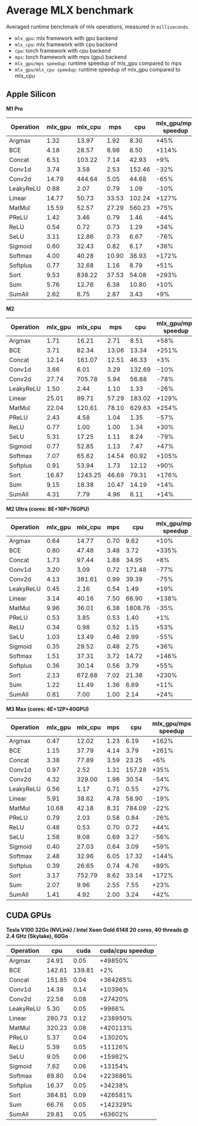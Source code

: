 # Average MLX benchmark

Averaged runtime benchmark of mlx operations, measured in `milliseconds`.

* `mlx_gpu`: mlx framework with gpu backend
* `mlx_cpu`: mlx framework with cpu backend
* `cpu`: torch framework with cpu backend
* `mps`: torch framework with mps (gpu) backend
* `mlx_gpu/mps speedup`: runtime speedup of mlx_gpu compared to mps
* `mlx_gpu/mlx_cpu speedup`: runtime speedup of mlx_gpu compared to mlx_cpu

## Apple Silicon

**M1 Pro**

| Operation      | mlx_gpu | mlx_cpu | mps | cpu | mlx_gpu/mps speedup | mlx_gpu/mlx_cpu speedup |
|----------------|-------|-------|------|------|-------------------|-----------------------|
| Argmax     |   1.32 |  13.97 |   1.92 |   8.30 |    +45% |   +957% |
| BCE        |   4.18 |  28.57 |   8.98 |   8.50 |   +114% |   +583% |
| Concat     |   6.51 | 103.22 |   7.14 |  42.93 |     +9% |  +1485% |
| Conv1d     |   3.74 |   3.58 |   2.53 | 152.46 |    -32% |     -4% |
| Conv2d     |  14.79 | 444.64 |   5.05 |  44.68 |    -65% |  +2905% |
| LeakyReLU  |   0.88 |   2.07 |   0.79 |   1.09 |    -10% |   +134% |
| Linear     |  14.77 |  50.73 |  33.53 | 102.24 |   +127% |   +243% |
| MatMul     |  15.59 |  52.57 |  27.29 | 560.23 |    +75% |   +237% |
| PReLU      |   1.42 |   3.46 |   0.79 |   1.46 |    -44% |   +143% |
| ReLU       |   0.54 |   0.72 |   0.73 |   1.29 |    +34% |    +32% |
| SeLU       |   3.11 |  12.86 |   0.73 |   6.67 |    -76% |   +313% |
| Sigmoid    |   0.60 |  32.43 |   0.82 |   6.17 |    +36% |  +5309% |
| Softmax    |   4.00 |  40.28 |  10.90 |  36.93 |   +172% |   +906% |
| Softplus   |   0.77 |  32.68 |   1.16 |   8.79 |    +51% |  +4159% |
| Sort       |   9.53 | 838.22 |  37.53 |  54.08 |   +293% |  +8694% |
| Sum        |   5.76 |  12.76 |   6.38 |  10.80 |    +10% |   +121% |
| SumAll     |   2.62 |   6.75 |   2.87 |   3.43 |     +9% |   +157% |

**M2**

| Operation      | mlx_gpu | mlx_cpu | mps | cpu | mlx_gpu/mps speedup | mlx_gpu/mlx_cpu speedup |
|----------------|-------|-------|------|------|-------------------|-----------------------|
| Argmax     |   1.71 |  16.21 |   2.71 |   8.51 |    +58% |   +849% |
| BCE        |   3.71 |  82.34 |  13.06 |  13.34 |   +251% |  +2118% |
| Concat     |  12.14 | 161.07 |  12.51 |  46.33 |     +3% |  +1226% |
| Conv1d     |   3.66 |   6.01 |   3.29 | 132.69 |    -10% |    +64% |
| Conv2d     |  27.74 | 705.78 |   5.94 |  56.88 |    -78% |  +2444% |
| LeakyReLU  |   1.50 |   2.44 |   1.10 |   1.33 |    -26% |    +62% |
| Linear     |  25.01 |  99.71 |  57.29 | 183.02 |   +129% |   +298% |
| MatMul     |  22.04 | 120.61 |  78.10 | 629.63 |   +254% |   +447% |
| PReLU      |   2.43 |   4.58 |   1.04 |   1.35 |    -57% |    +88% |
| ReLU       |   0.77 |   1.00 |   1.00 |   1.34 |    +30% |    +29% |
| SeLU       |   5.31 |  17.25 |   1.11 |   8.24 |    -79% |   +224% |
| Sigmoid    |   0.77 |  52.85 |   1.13 |   7.47 |    +47% |  +6797% |
| Softmax    |   7.07 |  65.62 |  14.54 |  60.92 |   +105% |   +828% |
| Softplus   |   0.91 |  53.94 |   1.73 |  12.12 |    +90% |  +5846% |
| Sort       |  16.87 | 1243.25 |  46.69 |  79.31 |   +176% |  +7269% |
| Sum        |   9.15 |  18.38 |  10.47 |  14.19 |    +14% |   +100% |
| SumAll     |   4.31 |   7.79 |   4.96 |   6.11 |    +14% |    +80% |

**M2 Ultra (cores: 8E+16P+76GPU)**

| Operation      | mlx_gpu | mlx_cpu | mps | cpu | mlx_gpu/mps speedup | mlx_gpu/mlx_cpu speedup |
|----------------|-------|-------|------|------|-------------------|-----------------------|
| Argmax     |   0.64 |  14.77 |   0.70 |   9.62 |    +10% |  +2223% |
| BCE        |   0.80 |  47.48 |   3.48 |   3.72 |   +335% |  +5849% |
| Concat     |   1.73 |  97.44 |   1.88 |  34.95 |     +8% |  +5546% |
| Conv1d     |   3.20 |   3.09 |   0.72 | 171.48 |    -77% |     -3% |
| Conv2d     |   4.13 | 381.61 |   0.99 |  39.39 |    -75% |  +9144% |
| LeakyReLU  |   0.45 |   2.16 |   0.54 |   1.49 |    +19% |   +379% |
| Linear     |   3.14 |  40.16 |   7.50 |  66.90 |   +138% |  +1179% |
| MatMul     |   9.96 |  36.01 |   6.38 | 1808.76 |    -35% |   +261% |
| PReLU      |   0.53 |   3.85 |   0.53 |   1.40 |     +1% |   +630% |
| ReLU       |   0.34 |   0.98 |   0.52 |   1.15 |    +53% |   +191% |
| SeLU       |   1.03 |  13.49 |   0.46 |   2.99 |    -55% |  +1208% |
| Sigmoid    |   0.35 |  29.52 |   0.48 |   2.75 |    +36% |  +8298% |
| Softmax    |   1.51 |  37.31 |   3.72 |  14.72 |   +146% |  +2367% |
| Softplus   |   0.36 |  30.14 |   0.56 |   3.79 |    +55% |  +8201% |
| Sort       |   2.13 | 672.68 |   7.02 |  21.38 |   +230% | +31521% |
| Sum        |   1.22 |  11.49 |   1.36 |   6.69 |    +11% |   +845% |
| SumAll     |   0.81 |   7.00 |   1.00 |   2.14 |    +24% |   +766% |

**M3 Max (cores: 4E+12P+40GPU)**

| Operation      | mlx_gpu | mlx_cpu | mps | cpu | mlx_gpu/mps speedup | mlx_gpu/mlx_cpu speedup |
|----------------|-------|-------|------|------|-------------------|-----------------------|
| Argmax     |   0.47 |  12.02 |   1.23 |   6.19 |   +162% |  +2464% |
| BCE        |   1.15 |  37.79 |   4.14 |   3.79 |   +261% |  +3196% |
| Concat     |   3.38 |  77.89 |   3.59 |  23.25 |     +6% |  +2203% |
| Conv1d     |   0.97 |   2.52 |   1.31 | 157.28 |    +35% |   +159% |
| Conv2d     |   4.32 | 329.00 |   1.98 |  30.54 |    -54% |  +7507% |
| LeakyReLU  |   0.56 |   1.17 |   0.71 |   0.55 |    +27% |   +110% |
| Linear     |   5.91 |  38.62 |   4.78 |  58.90 |    -19% |   +553% |
| MatMul     |  10.68 |  42.18 |   8.31 | 784.09 |    -22% |   +295% |
| PReLU      |   0.79 |   2.03 |   0.58 |   0.84 |    -26% |   +156% |
| ReLU       |   0.48 |   0.53 |   0.70 |   0.72 |    +44% |    +10% |
| SeLU       |   1.58 |   9.08 |   0.69 |   3.27 |    -56% |   +474% |
| Sigmoid    |   0.40 |  27.03 |   0.64 |   3.09 |    +59% |  +6589% |
| Softmax    |   2.48 |  32.96 |   6.05 |  17.32 |   +144% |  +1231% |
| Softplus   |   0.39 |  26.65 |   0.74 |   4.76 |    +89% |  +6713% |
| Sort       |   3.17 | 752.79 |   8.62 |  33.14 |   +172% | +23652% |
| Sum        |   2.07 |   9.96 |   2.55 |   7.55 |    +23% |   +381% |
| SumAll     |   1.41 |   4.92 |   2.00 |   3.24 |    +42% |   +249% |


## CUDA GPUs

**Tesla V100 32Go (NVLink) / Intel Xeon Gold 6148 20 cores, 40 threads @ 2.4 GHz (Skylake), 60Go**

| Operation      | cpu | cuda | cuda/cpu speedup |
|----------------|------|------|----------------|
| Argmax     |  24.91 |   0.05 | +49850% |
| BCE        | 142.61 | 139.81 |     +2% |
| Concat     | 151.85 |   0.04 | +364265% |
| Conv1d     |  14.39 |   0.14 | +10396% |
| Conv2d     |  22.58 |   0.08 | +27420% |
| LeakyReLU  |   5.30 |   0.05 |  +9966% |
| Linear     | 280.73 |   0.12 | +238950% |
| MatMul     | 320.23 |   0.08 | +420113% |
| PReLU      |   5.37 |   0.04 | +13020% |
| ReLU       |   5.39 |   0.05 | +11126% |
| SeLU       |   9.05 |   0.06 | +15982% |
| Sigmoid    |   7.62 |   0.06 | +13154% |
| Softmax    |  89.80 |   0.04 | +223686% |
| Softplus   |  16.37 |   0.05 | +34238% |
| Sort       | 384.81 |   0.09 | +426581% |
| Sum        |  66.76 |   0.05 | +142329% |
| SumAll     |  29.81 |   0.05 | +63602% |
